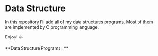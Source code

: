 # Data Structure

In this repository I'll add all of my data structures programs. Most of them are implemented by C programming language.

Enjoy! :+1:

**Data Structure Programs :  **
